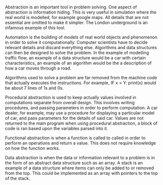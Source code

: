 
Abstraction is an important tool in problem solving. One aspect of abstraction is information hiding. This is very useful in simulation where the real world is modelled, for example google maps. All details that are not essential are omitted to make it simpler. The London underground is an infamous example of this tool.

Automation is the building of models of real world objects and phenomenon in order to solve it computationally. Computer scientists have to decide relevant details and discard everything else. Algorithms and data structures can then be designed to solve the problem. In the example of modelling traffic flow, an example of a data structure would be a car with certain characteristics, an example of an algorithm would be the a description of how a car moves through a road.

Algorithms used to solve a problem are far removed from the machine code that actually executes the instructions. For example, IF x > Y: print(x) would be about 7 lines of 1s and 0s.

Procedural abstraction is used to keep actually values involved in computations separate from overall design. This involves writing procedures, and passing parameters in order to perform computation. A car dealer, for example, may use a procedure for displaying a particular model of car, and pass parameters for the details of said car. Values are not returned to the main program when using procedural abstraction, a block of code is ran based upon the variables parsed into it.

Functional abstraction is when a function is called to called in order to perform an operations and return a value. This does not require knowledge on how the function works.

Data abstraction is when the data or information relevant to a problem is in the form of an abstract data structure such as an array. A stack is an example of a data structure where items can only be added to or removed from the top. This could be implemented as an array with pointers to the top of the stack.


